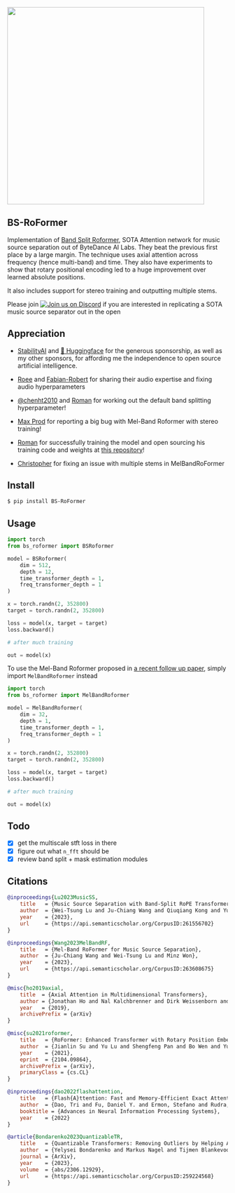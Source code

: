 <img src="./bs-roformer.png" width="450px"></img>

## BS-RoFormer

Implementation of <a href="https://arxiv.org/abs/2309.02612">Band Split Roformer</a>, SOTA Attention network for music source separation out of ByteDance AI Labs. They beat the previous first place by a large margin. The technique uses axial attention across frequency (hence multi-band) and time. They also have experiments to show that rotary positional encoding led to a huge improvement over learned absolute positions.

It also includes support for stereo training and outputting multiple stems.

Please join <a href="https://discord.gg/xBPBXfcFHd"><img alt="Join us on Discord" src="https://img.shields.io/discord/823813159592001537?color=5865F2&logo=discord&logoColor=white"></a> if you are interested in replicating a SOTA music source separator out in the open

## Appreciation

- <a href="https://stability.ai/">StabilityAI</a> and <a href="https://huggingface.co/">🤗 Huggingface</a> for the generous sponsorship, as well as my other sponsors, for affording me the independence to open source artificial intelligence.

- <a href="https://github.com/shenberg">Roee</a> and <a href="https://github.com/faroit">Fabian-Robert</a> for sharing their audio expertise and fixing audio hyperparameters

- <a href="https://github.com/chenht2010">@chenht2010</a> and <a href="https://github.com/ZFTurbo">Roman</a> for working out the default band splitting hyperparameter!

- <a href="https://github.com/dorpxam">Max Prod</a> for reporting a big bug with Mel-Band Roformer with stereo training!

- <a href="https://github.com/ZFTurbo">Roman</a> for successfully training the model and open sourcing his training code and weights at <a href="https://github.com/ZFTurbo/Music-Source-Separation-Training">this repository</a>!

- <a href="https://github.com/crlandsc">Christopher</a> for fixing an issue with multiple stems in MelBandRoFormer

## Install

```bash
$ pip install BS-RoFormer
```

## Usage

```python
import torch
from bs_roformer import BSRoformer

model = BSRoformer(
    dim = 512,
    depth = 12,
    time_transformer_depth = 1,
    freq_transformer_depth = 1
)

x = torch.randn(2, 352800)
target = torch.randn(2, 352800)

loss = model(x, target = target)
loss.backward()

# after much training

out = model(x)
```

To use the Mel-Band Roformer proposed in <a href="https://arxiv.org/abs/2310.01809">a recent follow up paper</a>, simply import `MelBandRoformer` instead

```python
import torch
from bs_roformer import MelBandRoformer

model = MelBandRoformer(
    dim = 32,
    depth = 1,
    time_transformer_depth = 1,
    freq_transformer_depth = 1
)

x = torch.randn(2, 352800)
target = torch.randn(2, 352800)

loss = model(x, target = target)
loss.backward()

# after much training

out = model(x)
```

## Todo

- [x] get the multiscale stft loss in there
- [x] figure out what `n_fft` should be
- [x] review band split + mask estimation modules

## Citations

```bibtex
@inproceedings{Lu2023MusicSS,
    title   = {Music Source Separation with Band-Split RoPE Transformer},
    author  = {Wei-Tsung Lu and Ju-Chiang Wang and Qiuqiang Kong and Yun-Ning Hung},
    year    = {2023},
    url     = {https://api.semanticscholar.org/CorpusID:261556702}
}
```

```bibtex
@inproceedings{Wang2023MelBandRF,
    title   = {Mel-Band RoFormer for Music Source Separation},
    author  = {Ju-Chiang Wang and Wei-Tsung Lu and Minz Won},
    year    = {2023},
    url     = {https://api.semanticscholar.org/CorpusID:263608675}
}
```

```bibtex
@misc{ho2019axial,
    title  = {Axial Attention in Multidimensional Transformers},
    author = {Jonathan Ho and Nal Kalchbrenner and Dirk Weissenborn and Tim Salimans},
    year   = {2019},
    archivePrefix = {arXiv}
}
```

```bibtex
@misc{su2021roformer,
    title   = {RoFormer: Enhanced Transformer with Rotary Position Embedding},
    author  = {Jianlin Su and Yu Lu and Shengfeng Pan and Bo Wen and Yunfeng Liu},
    year    = {2021},
    eprint  = {2104.09864},
    archivePrefix = {arXiv},
    primaryClass = {cs.CL}
}
```

```bibtex
@inproceedings{dao2022flashattention,
    title   = {Flash{A}ttention: Fast and Memory-Efficient Exact Attention with {IO}-Awareness},
    author  = {Dao, Tri and Fu, Daniel Y. and Ermon, Stefano and Rudra, Atri and R{\'e}, Christopher},
    booktitle = {Advances in Neural Information Processing Systems},
    year    = {2022}
}
```

```bibtex
@article{Bondarenko2023QuantizableTR,
    title   = {Quantizable Transformers: Removing Outliers by Helping Attention Heads Do Nothing},
    author  = {Yelysei Bondarenko and Markus Nagel and Tijmen Blankevoort},
    journal = {ArXiv},
    year    = {2023},
    volume  = {abs/2306.12929},
    url     = {https://api.semanticscholar.org/CorpusID:259224568}
}
```

